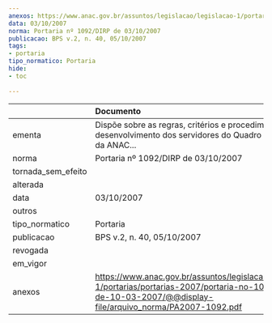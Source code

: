 ```yaml
---
anexos: https://www.anac.gov.br/assuntos/legislacao/legislacao-1/portarias/portarias-2007/portaria-no-1092-dirp-de-10-03-2007/@@display-file/arquivo_norma/PA2007-1092.pdf
data: 03/10/2007
norma: Portaria nº 1092/DIRP de 03/10/2007
publicacao: BPS v.2, n. 40, 05/10/2007
tags:
- portaria
tipo_normatico: Portaria
hide: 
- toc 
 
---
```


|                    | Documento                                                                                                                                                          |
|:-------------------|:-------------------------------------------------------------------------------------------------------------------------------------------------------------------|
| ementa             | Dispõe sobre as regras, critérios e procedimentos para o desenvolvimento dos servidores do Quadro Específico da ANAC...                                            |
| norma              | Portaria nº 1092/DIRP de 03/10/2007                                                                                                                                |
| tornada_sem_efeito |                                                                                                                                                                    |
| alterada           |                                                                                                                                                                    |
| data               | 03/10/2007                                                                                                                                                         |
| outros             |                                                                                                                                                                    |
| tipo_normatico     | Portaria                                                                                                                                                           |
| publicacao         | BPS v.2, n. 40, 05/10/2007                                                                                                                                         |
| revogada           |                                                                                                                                                                    |
| em_vigor           |                                                                                                                                                                    |
| anexos             | https://www.anac.gov.br/assuntos/legislacao/legislacao-1/portarias/portarias-2007/portaria-no-1092-dirp-de-10-03-2007/@@display-file/arquivo_norma/PA2007-1092.pdf |